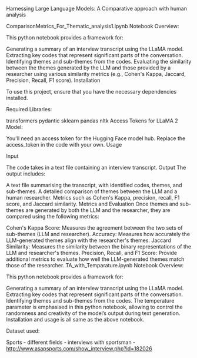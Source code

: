 Harnessing Large Language Models: A Comparative approach with human analysis

ComparisonMetrics_For_Thematic_analysis1.ipynb
Notebook Overview:

This python notebook provides a framework for:

Generating a summary of an interview transcript using the LLaMA model.
Extracting key codes that represent significant parts of the conversation.
Identifying themes and sub-themes from the codes.
Evaluating the similarity between the themes generated by the LLM and those provided by a researcher using various similarity metrics (e.g., Cohen's Kappa, Jaccard, Precision, Recall, F1 score).
Installation

To use this project, ensure that you have the necessary dependencies installed.

Required Libraries:

transformers
pydantic
sklearn
pandas
nltk
Access Tokens for LLaMA 2 Model:

You'll need an access token for the Hugging Face model hub. Replace the access_token in the code with your own.
Usage

Input

The code takes in a text file containing an interview transcript.
Output The output includes:

A text file summarising the transcript, with identified codes, themes, and sub-themes.
A detailed comparison of themes between the LLM and a human researcher.
Metrics such as Cohen's Kappa, precision, recall, F1 score, and Jaccard similarity.
Metrics and Evaluation Once themes and sub-themes are generated by both the LLM and the researcher, they are compared using the following metrics:

Cohen's Kappa Score: Measures the agreement between the two sets of sub-themes (LLM and researcher).
Accuracy: Measures how accurately the LLM-generated themes align with the researcher's themes.
Jaccard Similarity: Measures the similarity between the binary representations of the LLM and researcher's themes.
Precision, Recall, and F1 Score: Provide additional metrics to evaluate how well the LLM-generated themes match those of the researcher.
TA_with_Temparature.ipynb
Notebook Overview:

This python notebook provides a framework for:

Generating a summary of an interview transcript using the LLaMA model.
Extracting key codes that represent significant parts of the conversation.
Identifying themes and sub-themes from the codes.
The temperature parameter is emphasised in this python notebook, allowing to control the randomness and creativity of the model’s output during text generation.
Installation and usage is all same as the above notebook.

Dataset used:

Sports - different fields - interviews with sportsman - http://www.asapsports.com/show_interview.php?id=182026
